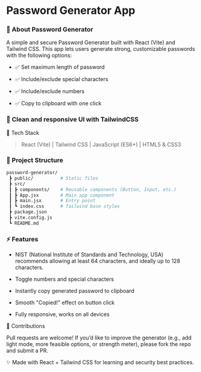 # Password Generator App

### 🔐 About Password Generator

A simple and secure Password Generator built with React (Vite) and Tailwind CSS.
This app lets users generate strong, customizable passwords with the following options:

- ✅ Set maximum length of password

- ✅ Include/exclude special characters

- ✅ Include/exclude numbers

- ✅ Copy to clipboard with one click

### 🎨 Clean and responsive UI with TailwindCSS

  🚀 Tech Stack

> React (Vite) | Tailwind CSS | JavaScript (ES6+) | HTML5 & CSS3

### 📂 Project Structure
```bash
password-generator/
 ┣ public/          # Static files
 ┣ src/
 ┃ ┣ components/    # Reusable components (Button, Input, etc.)
 ┃ ┣ App.jsx        # Main app component
 ┃ ┣ main.jsx       # Entry point
 ┃ ┗ index.css      # Tailwind base styles
 ┣ package.json
 ┣ vite.config.js
 ┗ README.md

```

### ⚡ Features

- NIST (National Institute of Standards and Technology, USA) recommends allowing at least 64 characters, and ideally up to 128 characters.

- Toggle numbers and special characters

- Instantly copy generated password to clipboard

- Smooth "Copied!" effect on button click

- Fully responsive, works on all devices


🙌 Contributions

Pull requests are welcome!
If you’d like to improve the generator (e.g., add light mode, more feasible options, or strength meter), please fork the repo and submit a PR.

✨ Made with React + Tailwind CSS for learning and security best practices.